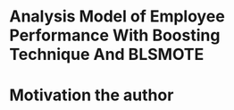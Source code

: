 # Analysis Model of Employee Performance With Boosting Technique And BLSMOTE

# Motivation the author

